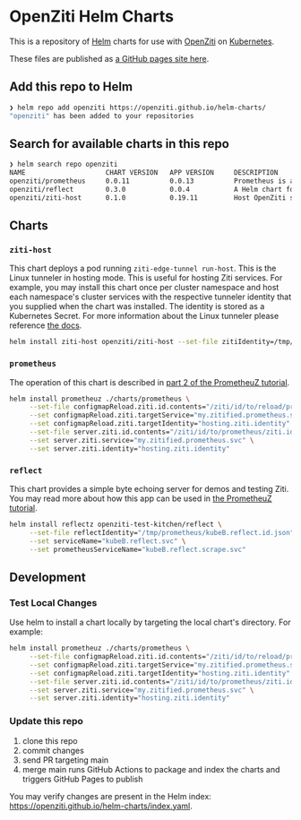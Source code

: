 # OpenZiti Helm Charts

This is a repository of [Helm](https://helm.sh/) charts for use with [OpenZiti](https://openziti.github.io) on [Kubernetes](https://kubernetes.io/).

These files are published as [a GitHub pages site here](https://openziti.github.io/helm-charts/).

## Add this repo to Helm

```bash
❯ helm repo add openziti https://openziti.github.io/helm-charts/                                                                                               
"openziti" has been added to your repositories                         
```

## Search for available charts in this repo

```bash
❯ helm search repo openziti
NAME                    CHART VERSION   APP VERSION     DESCRIPTION                                       
openziti/prometheus     0.0.11          0.0.13          Prometheus is a monitoring system and time seri...
openziti/reflect        0.3.0           0.0.4           A Helm chart for Kubernetes                       
openziti/ziti-host      0.1.0           0.19.11         Host OpenZiti services with a tunneler pod                 
```

## Charts

### `ziti-host`

This chart deploys a pod running `ziti-edge-tunnel run-host`. This is the Linux tunneler in hosting mode. This is useful for hosting Ziti services. For example, you may install this chart once per cluster namespace and host each namespace's cluster services with the respective tunneler identity that you supplied when the chart was installed. The identity is stored as a Kubernetes Secret. For more information about the Linux tunneler please reference [the docs](https://openziti.github.io/ziti/clients/linux.html).

```bash
helm install ziti-host openziti/ziti-host --set-file zitiIdentity=/tmp/myAcmeIdentity.json
```

### `prometheus`

The operation of this chart is described in [part 2 of the PrometheuZ tutorial](https://openziti.github.io/articles/zitification/prometheus/part2.html#deploying-prometheuz-1).

```bash
helm install prometheuz ./charts/prometheus \
     --set-file configmapReload.ziti.id.contents="/ziti/id/to/reload/prometheus/after/change.json" \
     --set configmapReload.ziti.targetService="my.zitified.prometheus.svc" \
     --set configmapReload.ziti.targetIdentity="hosting.ziti.identity" \
     --set-file server.ziti.id.contents="/ziti/id/to/prometheus/ziti.id.json" \
     --set server.ziti.service="my.zitified.prometheus.svc" \
     --set server.ziti.identity="hosting.ziti.identity"
```

### `reflect`

This chart provides a simple byte echoing server for demos and testing Ziti. You may read more about how this app can be used in [the PrometheuZ tutorial](https://openziti.github.io/articles/zitification/prometheus/part2.html#deploy-reflectz-1).

```bash
helm install reflectz openziti-test-kitchen/reflect \
     --set-file reflectIdentity="/tmp/prometheus/kubeB.reflect.id.json" \
     --set serviceName="kubeB.reflect.svc" \
     --set prometheusServiceName="kubeB.reflect.scrape.svc"
```

## Development

### Test Local Changes

Use helm to install a chart locally by targeting the local chart's directory. For example:

```bash
helm install prometheuz ./charts/prometheus \
     --set-file configmapReload.ziti.id.contents="/ziti/id/to/reload/prometheus/after/change.json" \
     --set configmapReload.ziti.targetService="my.zitified.prometheus.svc" \
     --set configmapReload.ziti.targetIdentity="hosting.ziti.identity" \
     --set-file server.ziti.id.contents="/ziti/id/to/prometheus/ziti.id.json" \
     --set server.ziti.service="my.zitified.prometheus.svc" \
     --set server.ziti.identity="hosting.ziti.identity"
```

### Update this repo

1. clone this repo
1. commit changes
1. send PR targeting main
1. merge main runs GitHub Actions to package and index the charts and triggers GitHub Pages to publish

You may verify changes are present in the Helm index: https://openziti.github.io/helm-charts/index.yaml.
